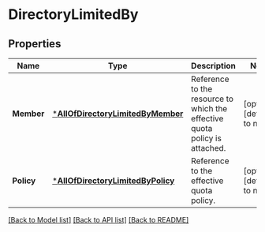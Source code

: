 # DirectoryLimitedBy

## Properties
Name | Type | Description | Notes
------------ | ------------- | ------------- | -------------
**Member** | [***AllOfDirectoryLimitedByMember**](AllOfDirectoryLimitedByMember.md) | Reference to the resource to which the effective quota policy is attached. | [optional] [default to null]
**Policy** | [***AllOfDirectoryLimitedByPolicy**](AllOfDirectoryLimitedByPolicy.md) | Reference to the effective quota policy. | [optional] [default to null]

[[Back to Model list]](../README.md#documentation-for-models) [[Back to API list]](../README.md#documentation-for-api-endpoints) [[Back to README]](../README.md)

